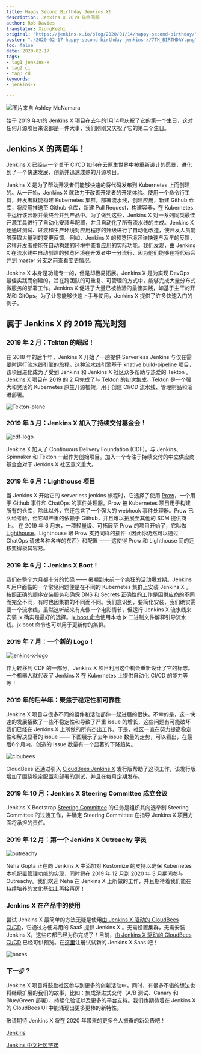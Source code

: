 ```yaml
---
title: Happy Second Birthday Jenkins X!
description: Jenkins X 2019 年终回顾
author: Rob Davies
translator: XiongKezhi
original: "https://jenkins-x.io/blog/2020/01/14/happy-second-birthday/"
poster: "./2020-02-17-happy-second-birthday-jenkins-x/7TH_BIRTHDAY.png"
toc: false
date: 2020-02-17
tags:
- tag1 jenkins-x
- tag2 ci
- tag3 cd
keywords:
- jenkins-x

---
```


![图片来自 Ashley McNamara](7th-birthday.png)

始于 2019 年初的 Jenkins X 项目在去年的1月14号庆祝了它的第一个生日，这对任何开源项目来说都是一件大事，我们刚刚又庆祝了它的第二个生日。

## Jenkins X 的两周年！
Jenkins X 已经从一个关于 CI/CD 如何在云原生世界中被重新设计的愿景，进化到了一个快速发展、创新并迅速成熟的开源项目。

Jenkins X 是为了帮助开发者们能够快速的将代码发布到 Kubernetes 上而创建的。从一开始，Jenkins X 就致力于改善开发者的开发体验。使用一个命令行工具，开发者就能构建 Kubernetes 集群，部署流水线，创建应用，新建 Github 仓库，将应用推送至 Github 仓库，新建 Pull Request，构建容器，在 Kubernetes 中运行该容器并最终合并到产品中。为了做到这些，Jenkins X 对一系列同类最佳开源工具进行了自动化安装与配置，并且自动化了所有流水线的生成。Jenkins X 还通过测试、过渡和生产环境对应用程序的升级进行了自动化改造，使开发人员能够获取大量到的变更反馈。例如，Jenkins X 的预览环境容许快速与及早的反馈，这样开发者便能在自动构建的环境中查看应用的实际功能。我们发现，由 Jenkins X 在流水线中自动创建的预览环境在开发者中十分流行，因为他们能够在将代码合并到 master 分支之前查看变更情况。

Jenkins X 本身是功能专一的，但是却极易拓展。Jenkins X 是为实现 DevOps 最佳实践而创建的，旨在跨团队的可重复、可管理的方式中，能够完成大量分布式微服务的部署工作。Jenkins X 促进了大量已被检验的最佳实践，如基于主干的开发和 GitOps。为了让您能够快速上手与使用，Jenkins X 提供了许多快速入门的例子。

## 属于 Jenkins X 的 2019 高光时刻

### 2019 年 2 月：Tekton 的崛起！
在 2018 年的后半年，Jenkins X 开始了一趟提供 Serverless Jenkins 与仅在需要时运行流水线引擎的旅程。这种流水线引擎基于 knative build-pipeline 项目，该项目进化成为了受到 Jenkins 和 Jenkins X 社区众多帮助与热爱的 Tekton 。[Jenkins X 项目在 2019 的 2 月完成了与 Tekton 的初次集成](https://jenkins-x.io/blog/2019/02/19/jenkins-x-next-gen-pipeline-engine/)。Tekton 是一个强大和灵活的 Kubernetes 原生开源框架，用于创建 CI/CD 流水线、管理制品和渐进部署。

![Tekton-plane](plane.png)

### 2019 年 3 月：Jenkins X 加入了持续交付基金会！

![cdf-logo](cdf-logo.png)

Jenkins X 加入了 Continuous Delivery Foundation (CDF)，与 Jenkins、Spinnaker 和 Tekton 一起作为创始项目。加入一个专注于持续交付的中立供应商基金会对于 Jenkins X 社区意义重大。

### 2019 年 6 月：Lighthouse 项目
当 Jenkins X 开始它的 serverless jenkins 旅程时，它选择了使用 [Prow](https://github.com/kubernetes/test-infra/tree/master/prow)，一个用于 Github 事件和 ChatOps 的事件处理器。Prow 被 Kubernetes 项目用于构建所有的仓库，除此以外，它还包含了一个强大的 webhook 事件处理器。Prow 已久经考验，但它却严重的依赖于 Github，并且难以拓展至其他的 SCM 提供商上。 在 2019 年 6 月末，一项轻量级、可拓展至 Prow 的项目开始了，它叫做 [Lighthouse](https://jenkins-x.io/docs/reference/components/lighthouse/)。Lighthouse 跟 Prow 支持同样的插件（因此你仍然可以通过 ChatOps 请求各种各样的东西）和配置 —— 这使得 Prow 和 Lighthouse 间的迁移变得极其容易。

### 2019 年 6 月：Jenkins X Boot！
我们在整个六月都十分的忙碌 —— 暑期到来前一个疯狂的活动爆发期。Jenkins X 用户面临的一个常见问题便是在不同的 Kubernetes 集群上安装 Jenkins X 。按照正确的顺序安装服务和确保 DNS 和 Secrets 正确性的工作是因供应商的不同而完全不同，有时也因集群的不同而不同。我们意识到，要简化安装，我们确实需要一个流水线，虽然这听起来有点像一个电影情节，但运行 Jenkins X 流水线来安装 jx 确实是最好的选择。[jx boot 命令](https://jenkins-x.io/docs/getting-started/setup/boot/)使用本地 jx 二进制文件解释引导流水线。jx boot 命令也可以用于更新你的集群。

### 2019 年 7 月：一个新的 Logo！
![jenkins-x-logo](new-logo.png)

作为转移到 CDF 的一部分，Jenkins X 项目利用这个机会重新设计了它的标志。一个机器人就代表了 Jenkins X 在 Kubernetes 上提供自动化 CI/CD 的能力等等！

### 2019 年的后半年：聚焦于稳定性和可靠性
Jenkins X 项目与很多不同的组件和活动部件一起进展的很快。不幸的是，这一快速的发展招致了一些不稳定性和导致了严重 issue 的增长，这些问题有可能破坏我们已经在 Jenkins X 上所做的所有杰出工作。于是，社区一直在努力提高稳定性和解决显著的 issue —— 下图展示了去年 issue 数量的走势，可以看出，在最后6个月内，创造的 issue 数量有一个显著的下降趋势。

![cloubees](graph.png)

CloudBees 还通过引入 [CloudBees Jenkins X](https://www.cloudbees.com/products/cloudbees-jenkins-x-distribution/overview) 发行版帮助了这项工作，该发行版增加了围绕稳定配置和部署的测试，并且在每月定期发布。

### 2019 年 10 月：Jenkins X Steering Committee 成立会议
Jenkins X Bootstrap [Steering Committee](https://github.com/jenkins-x/steering) 的任务是组织其向选举制 Steering Committee 的过渡工作，并确定 Steering Committee 在指导 Jenkins X 项目方面将承担的责任。

### 2019 年 12 月：第一个 Jenkins X Outreachy 学员

![outreachy](outreachy.png)

Neha Gupta 正在向 Jenkins X 中添加对 Kustomize 的支持以确保 Kubernetes 本机配置管理功能的实现，同时将在 2019 年 12 月到 2020 年 3 月期间参与 Outreachy。我们欢迎 Neha 在 Jenkins X 上所做的工作，并且期待着我们能在持续培养的文化基础上再接再厉！

### Jenkins X 在产品中的使用
尝试 Jenkins X 最简单的方法无疑是使用[由 Jenkins X 驱动的 CloudBees CI/CD](https://www.cloudbees.com/products/cloudbees-ci-cd/overview)，它通过方便易用的 SaaS 提供 Jenkins X 。无需设置集群，无需安装 Jenkins X，这些它都已经为你完成了！目前，[由 Jenkins X 驱动的 CloudBees CI/CD](https://www.cloudbees.com/products/cloudbees-ci-cd/overview) 已经可供预览。在[这里](https://www.cloudbees.com/products/cloudbees-ci-cd/overview)注册试试新的 Jenkins X Saas 吧！

![boxes](boxes.png)

### 下一步？
Jenkins X 项目将鼓励社区参与到更多的创新活动中。同时，有很多不错的想法也将继续扩展的我们的故事，比如：集成渐进式交付（A/B 测试、Canary 和 Blue/Green 部署）、持续化验证以及更多的平台支持。我们也期待着在 Jenkins X 的 CloudBees UI 中能涌现出更多更棒的新特性。

敬请期待 Jenkins X 将在 2020 年带来的更多令人振奋的新公告吧！

[Jenkins][jenkins-link-id]

[Jenkins 中文社区链接](https://jenkins-zh.cn/)

[jenkins-link-id]: https://jenkins.io/zh "Jenkins 中文网站"
